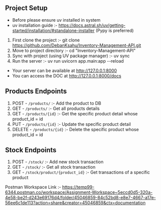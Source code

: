 ## Project Setup ##
- Before please ensure uv installed in system 
- uv installation guide :- https://docs.astral.sh/uv/getting-started/installation/#standalone-installer (Pypy is preferred)

1) First clone the project :-
    git clone https://github.com/DebanKsahu/Inventory-Management-API.git
2) Move to project directory :-
    cd "Inventory-Management-API"
3) Sync with project (using UV package manager) :-
    uv sync
4) Run the server :-
    uv run uvicorn app.main:app --reload
- Your server can be available at http://127.0.0.1:8000 
- You can access the DOC at http://127.0.0.1:8000/docs

##  Products Endpoints ##

1) POST - `/products/` :- Add the product to DB
2) GET - `/products/` :- Get all products details
3) GET - `/products/{id}` :- Get the specific product detail whose product_id = id
4) PUT - `/products/{id}` :- Update the specific product detail
5) DELETE - `/products/{id}` :- Delete the specific product whose product_id = id

##  Stock Endpoints ##
1) POST - `/stock/` :- Add new stock transaction
2) GET - `/stock/`  :- Get all stock transaction
3) GET - `/stock/product/{product_id}`  :- Get transactions of a specific product

Postman Workspace Link :- https://temp99-6344.postman.co/workspace/Assignment-Workspace~5eccd0d5-320a-4e58-be2f-d243e69176d4/folder/45046859-84c52bd8-e8e7-4667-a17e-56ee6c1de113?action=share&creator=45046859&ctx=documentation
